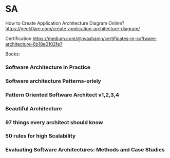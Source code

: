 # SA
How to Create Application Architecture Diagram Online?
https://geekflare.com/create-application-architecture-diagram/

Certification
https://medium.com/@nvashanin/certificates-in-software-architecture-6b18e0102fe7



Books:
### Software Architecture in Practice 
### Software architecture Patterns-oriely
### Pattern Oriented Software Architect v1,2,3,4
### Beautiful Architecture
### 97 things every architect should know
### 50 rules for high Scalability
### Evaluating Software Architectures: Methods and Case Studies
